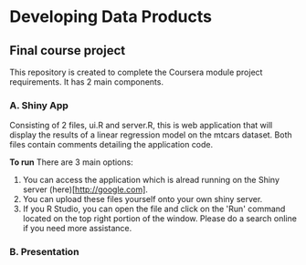 # Developing Data Products
## Final course project

This repository is created to complete the Coursera module project requirements. It has 2 main components.

### A. Shiny App
Consisting of 2 files, ui.R and server.R, this is web application that will display
the results of a linear regression model on the mtcars dataset. Both files contain
comments detailing the application code.

**To run**
There are 3 main options:
1. You can access the application which is alread running on the Shiny server (here)[http://google.com].
2. You can upload these files yourself onto your own shiny server.
3. If you R Studio, you can open the file and click on the 'Run' command located 
on the top right portion of the window. Please do a search online if you need more assistance.

### B. Presentation